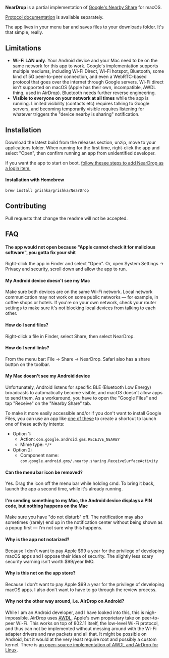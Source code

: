 **NearDrop** is a partial implementation of [Google's Nearby Share](https://blog.google/products/android/nearby-share/) for macOS.

[Protocol documentation](/PROTOCOL.md) is available separately.

The app lives in your menu bar and saves files to your downloads folder. It's that simple, really.

## Limitations

* **Wi-Fi LAN only**. Your Android device and your Mac need to be on the same network for this app to work. Google's implementation supports multiple mediums, including Wi-Fi Direct, Wi-Fi hotspot, Bluetooth, some kind of 5G peer-to-peer connection, and even a WebRTC-based protocol that goes over the internet through Google servers. Wi-Fi direct isn't supported on macOS (Apple has their own, incompatible, AWDL thing, used in AirDrop). Bluetooth needs further reverse engineering.
* **Visible to everyone on your network at all times** while the app is running. Limited visibility (contacts etc) requires talking to Google servers, and becoming temporarily visible requires listening for whatever triggers the "device nearby is sharing" notification.

## Installation

Download the latest build from the releases section, unzip, move to your applications folder. When running for the first time, right-click the app and select "Open", then confirm running an app from unidentified developer.

If you want the app to start on boot, [follow thesee steps to add NearDrop as a login item.](https://support.apple.com/guide/mac-help/open-items-automatically-when-you-log-in-mh15189/mac)

#### Installation with Homebrew

```
brew install grishka/grishka/NearDrop
```

## Contributing

Pull requests that change the readme will not be accepted.

## FAQ

#### The app would not open because "Apple cannot check it for malicious software", you gotta fix your shit

Right-click the app in Finder and select "Open". Or, open System Settings -> Privacy and security, scroll down and allow the app to run.

#### My Android device doesn't see my Mac

Make sure both devices are on the same Wi-Fi network. Local network communication may not work on some public networks — for example, in coffee shops or hotels. If you're on your own network, check your router settings to make sure it's not blocking local devices from talking to each other.

#### How do I send files?

Right-click a file in Finder, select Share, then select NearDrop.

#### How do I send links?

From the menu bar: File -> Share -> NearDrop. Safari also has a share button on the toolbar.

#### My Mac doesn't see my Android device

Unfortunately, Android listens for specific BLE (Bluetooth Low Energy) broadcasts to automatically become visible, and macOS doesn't allow apps to send them. As a workaround, you have to open the "Google Files" and tap "Receive" on the "Nearby Share" tab.

To make it more easily accessible and/or if you don't want to install Google Files, you can use an app like [one of these](https://forum.xda-developers.com/t/how-to-manually-create-a-homescreen-shortcut-to-a-known-unique-android-activity.4336833/) to create a shortcut to launch one of these activity intents:

- Option 1:
  - Action: `com.google.android.gms.RECEIVE_NEARBY`
  - Mime type: `*/*`
- Option 2:
  - Component name: `com.google.android.gms/.nearby.sharing.ReceiveSurfaceActivity`

#### Can the menu bar icon be removed?

Yes. Drag the icon off the menu bar while holding cmd. To bring it back, launch the app a second time, while it's already running.

#### I'm sending something to my Mac, the Android device displays a PIN code, but nothing happens on the Mac

Make sure you have "do not disturb" off. The notification may also sometimes (rarely) end up in the notification center without being shown as a popup first — I'm not sure why this happens.

#### Why is the app not notarized?

Because I don't want to pay Apple $99 a year for the privilege of developing macOS apps and I oppose their idea of security. The slightly less scary security warning isn't worth $99/year IMO.

#### Why is this not on the app store?

Because I don't want to pay Apple $99 a year for the privilege of developing macOS apps. I also don't want to have to go through the review process.

#### Why not the other way around, i.e. AirDrop on Android?

While I am an Android developer, and I have looked into this, this is nigh-impossible. AirDrop uses [AWDL](https://stackoverflow.com/questions/19587701/what-is-awdl-apple-wireless-direct-link-and-how-does-it-work), Apple's own proprietary take on peer-to-peer Wi-Fi. This works on top of 802.11 itself, the low-level Wi-Fi protocol, and thus can not be implemented without messing around with the Wi-Fi adapter drivers and raw packets and all that. It might be possible on Android, but it would at the very least require root and possibly a custom kernel. There is [an open-source implementation of AWDL and AirDrop for Linux](https://owlink.org/code/).
